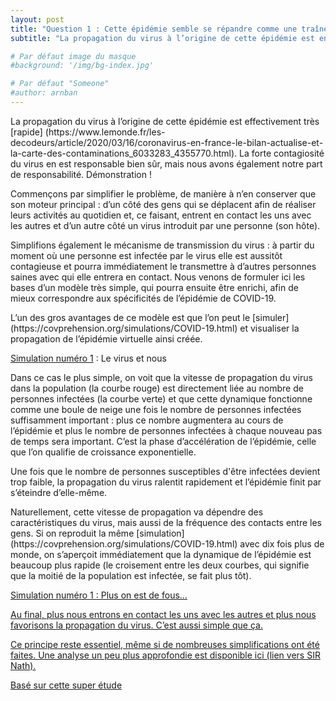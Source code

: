 ```yaml
---
layout: post
title: "Question 1 : Cette épidémie semble se répandre comme une traînée de poudre. Pourquoi ?"
subtitle: "La propagation du virus à l’origine de cette épidémie est en effet très rapide. La forte contagiosité du virus en est responsable bien sûr, mais nous avons également notre part de responsabilité. Démonstration !"

# Par défaut image du masque 
#background: '/img/bg-index.jpg'

# Par défaut "Someone"
#author: arnban
---
```

<p>
La propagation du virus à l’origine de cette épidémie est effectivement très [rapide] (https://www.lemonde.fr/les-decodeurs/article/2020/03/16/coronavirus-en-france-le-bilan-actualise-et-la-carte-des-contaminations_6033283_4355770.html). La forte contagiosité du virus en est responsable bien sûr, mais nous avons également notre part de responsabilité. Démonstration !
</p>
<p>
Commençons par simplifier le problème, de manière à n’en conserver que son moteur principal : d’un côté des gens qui se déplacent afin de réaliser leurs activités au quotidien et, ce faisant, entrent en contact les uns avec les autres et d’un autre côté un virus introduit par une personne (son hôte). 
  </p>
  <p>
Simplifions également le mécanisme de transmission du virus : à partir du moment où une personne est infectée par le virus elle est aussitôt contagieuse et pourra immédiatement le transmettre à d’autres personnes saines avec qui elle entrera en contact. Nous venons de formuler ici les bases d’un modèle très simple, qui pourra ensuite être enrichi, afin de mieux correspondre aux spécificités de l’épidémie de COVID-19.
  </p>
  <p>
L’un des gros avantages de ce modèle est que l’on peut le [simuler](https://covprehension.org/simulations/COVID-19.html) et visualiser la propagation de l’épidémie virtuelle ainsi créée. 

</p>
<a href="#" class="btn btn-primary" onclick="loadView(1, this); return false;">Simulation numéro 1</a> : Le virus et nous
<div class="iframeContainer"></div>
<p>
Dans ce cas le plus simple, on voit que la vitesse de propagation du virus dans la population (la courbe rouge) est directement liée au nombre de personnes infectées (la courbe verte) et que cette dynamique fonctionne comme une boule de neige une fois le nombre de personnes infectées suffisamment important : plus ce nombre augmentera au cours de l’épidémie et plus le nombre de personnes infectées à chaque nouveau pas de temps sera important. C’est la phase d’accélération de l’épidémie, celle que l’on qualifie de croissance exponentielle.

</p>
<p>
Une fois que le nombre de personnes susceptibles d'être infectées devient trop faible, la propagation du virus ralentit rapidement et l’épidémie finit par s’éteindre d’elle-même.
</p>
<p>
Naturellement, cette vitesse de propagation va dépendre des caractéristiques du virus, mais aussi de la fréquence des contacts entre les gens. Si on reproduit la même [simulation](https://covprehension.org/simulations/COVID-19.html) avec dix fois plus de monde, on s’aperçoit immédiatement que la dynamique de l’épidémie est beaucoup plus rapide (le croisement entre les deux courbes, qui signifie que la moitié de la population est infectée, se fait plus tôt).

</p>
<a href="#" class="btn btn-primary" onclick="loadView(2, this); return false;">Simulation numéro 1</b> : Plus on est de fous...          
<div class="iframeContainer"></div>
<p>
Au final, plus nous entrons en contact les uns avec les autres et plus nous favorisons la propagation du virus. C’est aussi simple que ça.
  </p>
  <p>
Ce principe reste essentiel, même si de nombreuses simplifications ont été faites. Une analyse un peu plus approfondie est disponible ici (lien vers SIR Nath).

</p>
<p class="post-meta">Basé sur <a href="#">cette super étude</a></p>

